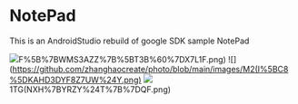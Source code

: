 # NotePad
This is an AndroidStudio rebuild of google SDK sample NotePad

![](https://github.com/zhanghaocreate/photo/blob/main/images/)F%5B%7BWMS3AZZ%7B%5BT3B%60%7DX7L1F.png)
![](https://github.com/zhanghaocreate/photo/blob/main/images/M2(I%5BC8%5DKAHD3DYF8Z7UW%24Y.png)
![](https://github.com/zhanghaocreate/photo/blob/main/images/%7DI%25E)1TG(NXH%7BYRZY%24T%7B%7DQF.png)
